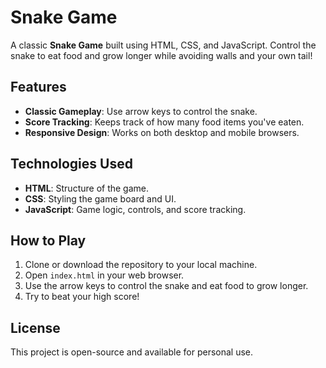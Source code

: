 # Snake Game

A classic **Snake Game** built using HTML, CSS, and JavaScript. Control the snake to eat food and grow longer while avoiding walls and your own tail!

## Features
- **Classic Gameplay**: Use arrow keys to control the snake.
- **Score Tracking**: Keeps track of how many food items you've eaten.
- **Responsive Design**: Works on both desktop and mobile browsers.

## Technologies Used
- **HTML**: Structure of the game.
- **CSS**: Styling the game board and UI.
- **JavaScript**: Game logic, controls, and score tracking.

## How to Play
1. Clone or download the repository to your local machine.
2. Open `index.html` in your web browser.
3. Use the arrow keys to control the snake and eat food to grow longer.
4. Try to beat your high score!

## License
This project is open-source and available for personal use.
